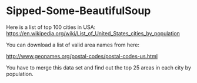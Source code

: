 # Sipped-Some-BeautifulSoup

Here is a list of top 100 cities in USA:
https://en.wikipedia.org/wiki/List_of_United_States_cities_by_population

You can download a list of valid area names from here:

http://www.geonames.org/postal-codes/postal-codes-us.html

You have to merge this data set and find out the top 25 areas in each
city by population.
